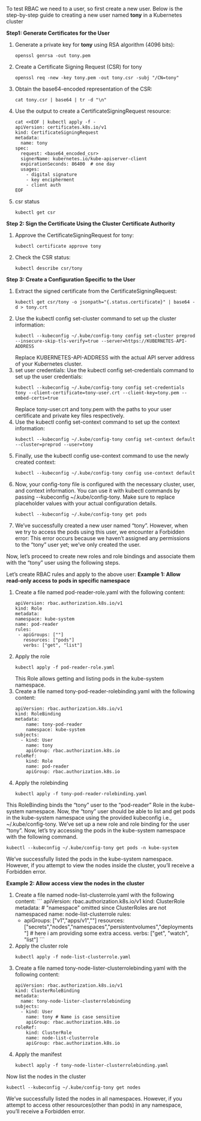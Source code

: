 To test RBAC we need to a user, so first create a new user. Below is the step-by-step guide to creating a new user named **tony** in a Kubernetes cluster

**Step1: Generate Certificates for the User**

 1) Generate a private key for **tony** using RSA algorithm (4096 bits):
    ```
    openssl genrsa -out tony.pem
    ```
 2) Create a Certificate Signing Request (CSR) for tony
    ```
    openssl req -new -key tony.pem -out tony.csr -subj "/CN=tony"
    ```
 3) Obtain the base64-encoded representation of the CSR:
    ```
    cat tony.csr | base64 | tr -d "\n"
    ```
 4) Use the output to create a CertificateSigningRequest resource:
    ```
    cat <<EOF | kubectl apply -f -
    apiVersion: certificates.k8s.io/v1
    kind: CertificateSigningRequest
    metadata:
      name: tony
    spec:
      request: <base64_encoded_csr>
      signerName: kubernetes.io/kube-apiserver-client
      expirationSeconds: 86400  # one day
      usages:
        - digital signature
        - key encipherment
        - client auth
    EOF
    ```
 5) csr status
    ```
    kubectl get csr
    ```
**Step 2: Sign the Certificate Using the Cluster Certificate Authority** 

  1) Approve the CertificateSigningRequest for tony:
     ```
     kubectl certificate approve tony
     ```
  2) Check the CSR status:
     ```
     kubectl describe csr/tony
     ```
**Step 3: Create a Configuration Specific to the User**
  1) Extract the signed certificate from the CertificateSigningRequest:
     ```
     kubectl get csr/tony -o jsonpath="{.status.certificate}" | base64 -d > tony.crt
     ```
  2) Use the kubectl config set-cluster command to set up the cluster information:
     ```
     kubectl --kubeconfig ~/.kube/config-tony config set-cluster preprod --insecure-skip-tls-verify=true --server=https://KUBERNETES-API-ADDRESS
     ```
     Replace KUBERNETES-API-ADDRESS with the actual API server address of your Kubernetes cluster.
  3) set user credentials: Use the kubectl config set-credentials command to set up the user credentials:
     ```
     kubectl --kubeconfig ~/.kube/config-tony config set-credentials tony --client-certificate=tony-user.crt --client-key=tony.pem --embed-certs=true
     ```
     Replace tony-user.crt and tony.pem with the paths to your user certificate and private key files respectively.
  4) Use the kubectl config set-context command to set up the context information:
     ```
     kubectl --kubeconfig ~/.kube/config-tony config set-context default --cluster=preprod --user=tony
     ```
  5) Finally, use the kubectl config use-context command to use the newly created context:
     ```
     kubectl --kubeconfig ~/.kube/config-tony config use-context default
     ```
  6) Now, your config-tony file is configured with the necessary cluster, user, and context information. You can use it with kubectl commands by passing --kubeconfig ~/.kube/config-tony. Make sure to replace placeholder values with your actual configuration details.
     ```
     kubectl --kubeconfig ~/.kube/config-tony get pods
     ```
  7) We’ve successfully created a new user named “tony”. However, when we try to access the pods using this user, we encounter a Forbidden error: 
    This error occurs because we haven’t assigned any permissions to the “tony” user yet; we’ve only created the user.

Now, let’s proceed to create new roles and role bindings and associate them with the “tony” user using the following steps.

Let’s create RBAC rules and apply to the above user:
**Example 1: Allow read-only access to pods in specific namespace**
  1) Create a file named pod-reader-role.yaml with the following content:
        ```
        apiVersion: rbac.authorization.k8s.io/v1
        kind: Role
        metadata:
        namespace: kube-system
        name: pod-reader
        rules:
         - apiGroups: [""]
           resources: ["pods"]
           verbs: ["get", "list"]
        ```
  2) Apply the role
     ```
     kubectl apply -f pod-reader-role.yaml
     ```
     This Role allows getting and listing pods in the kube-system namespace.
  3) Create a file named tony-pod-reader-rolebinding.yaml with the following content:
        ```
        apiVersion: rbac.authorization.k8s.io/v1
        kind: RoleBinding
        metadata:
            name: tony-pod-reader
            namespace: kube-system
        subjects:
          - kind: User
            name: tony
            apiGroup: rbac.authorization.k8s.io
        roleRef:
            kind: Role
            name: pod-reader
            apiGroup: rbac.authorization.k8s.io
        ```
  4) Apply the rolebinding
     ```
     kubectl apply -f tony-pod-reader-rolebinding.yaml
     ```
This RoleBinding binds the “tony” user to the “pod-reader” Role in the kube-system namespace.
Now, the “tony” user should be able to list and get pods in the kube-system namespace using the provided kubeconfig i.e., ~/.kube/config-tony.
We’ve set up a new role and role binding for the user “tony”. Now, let’s try accessing the pods in the kube-system namespace with the following command.

 ```
 kubectl --kubeconfig ~/.kube/config-tony get pods -n kube-system
 ```
 We’ve successfully listed the pods in the kube-system namespace. However, if you attempt to view the nodes inside the cluster, you’ll receive a Forbidden error.

**Example 2: Allow access view the nodes in the cluster**
  1) Create a file named node-list-clusterrole.yaml with the following content:
    ```
    apiVersion: rbac.authorization.k8s.io/v1
    kind: ClusterRole
    metadata:
    # "namespace" omitted since ClusterRoles are not namespaced
      name: node-list-clusterrole
    rules:
     - apiGroups: ["v1","apps/v1",""]
       resources: ["secrets","nodes","namespaces","persistentvolumes","deployments"] # here i am providing some extra access.
       verbs: ["get", "watch", "list"]
    ```
 2) Apply the cluster role
    ```
    kubectl apply -f node-list-clusterrole.yaml
    ```
 3) Create a file named tony-node-lister-clusterrolebinding.yaml with the following content:
    ```
    apiVersion: rbac.authorization.k8s.io/v1
    kind: ClusterRoleBinding
    metadata:
      name: tony-node-lister-clusterrolebinding
    subjects:
      - kind: User
        name: tony # Name is case sensitive
        apiGroup: rbac.authorization.k8s.io
    roleRef:
        kind: ClusterRole
        name: node-list-clusterrole
        apiGroup: rbac.authorization.k8s.io
 4) Apply the manifest
    ```
    kubectl apply -f tony-node-lister-clusterrolebinding.yaml
    ```
Now list the nodes in the cluster
```
kubectl --kubeconfig ~/.kube/config-tony get nodes
```
We’ve successfully listed the nodes in all namespaces. However, if you attempt to access other resources(other than pods) in any namespace, you’ll receive a Forbidden error.
